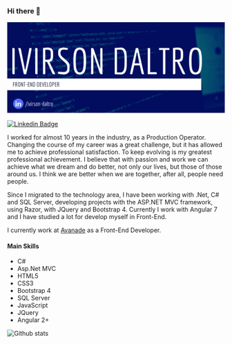### Hi there 👋

[![Hello 👋🏻](https://github.com/ivirson/ivirson/blob/master/banner_ivirson.png)](https://www.linkedin.com/in/ivirson-daltro/)


[![Linkedin Badge](https://img.shields.io/badge/-Add&nbsp;Me-blue?style=flat-square&logo=Linkedin&logoColor=white&link=https://www.linkedin.com/in/ivirson-daltro/)](https://www.linkedin.com/in/ivirson-daltro/)

I worked for almost 10 years in the industry, as a Production Operator. 
Changing the course of my career was a great challenge, but it has allowed me to achieve professional satisfaction. To keep evolving is my greatest professional achievement. 
I believe that with passion and work we can achieve what we dream and do better, not only our lives, but those of those around us. I think we are better when we are together, after all, people need people.

Since I migrated to the technology area, I have been working with .Net, C# and SQL Server, developing projects with the ASP.NET MVC framework, using Razor, with JQuery and Bootstrap 4. Currently I work with Angular 7 and I have studied a lot for develop myself in Front-End.

I currently work at [Avanade](https://www.avanade.com/pt-br) as a Front-End Developer.

#### Main Skills

- C#
- Asp.Net MVC
- HTML5
- CSS3
- Bootstrap 4
- SQL Server
- JavaScript
- JQuery
- Angular 2+

![Github stats](https://github-readme-stats.vercel.app/api?username=ivirson&hide=["prs","issues"])
